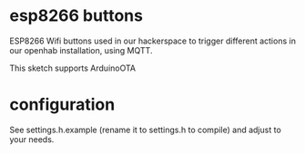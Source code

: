 # esp8266 buttons

ESP8266 Wifi buttons used in our hackerspace to trigger different actions in our openhab installation, using MQTT.

This sketch supports ArduinoOTA

# configuration

See settings.h.example (rename it to settings.h to compile) and adjust to your needs. 
